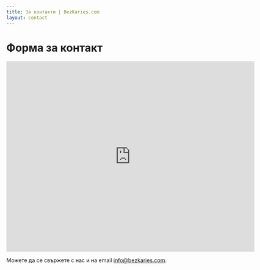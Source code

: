 ```yaml
---
title: За контакти | BezKaries.com
layout: contact
---
```


# Форма за контакт

<iframe src="https://docs.google.com/forms/d/1ajCa9K6Zk0xYSY53SgnJ5PThfViB1Eq2ig5WL4PUJlM/viewform?embedded=true" width="650" height="500" frameborder="0" marginheight="0" marginwidth="0" ALLOWTRANSPARENCY="true">Loading...</iframe>

Можете да се свържете с нас и на email <a href="mailto:info@bezkaries.com">info@bezkaries.com</a>.